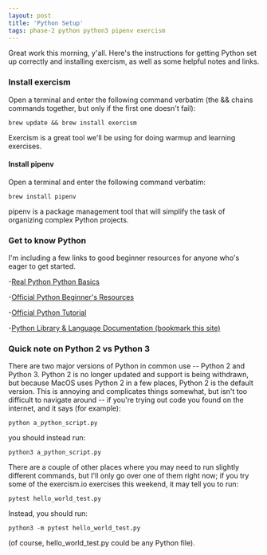 ```yaml
---
layout: post
title: 'Python Setup'
tags: phase-2 python python3 pipenv exercism
---
```


Great work this morning, y'all. Here's the instructions for getting Python set up correctly and
installing exercism, as well as some helpful notes and links.

### Install exercism
Open a terminal and enter the following command verbatim (the && chains commands together, but only if the first one doesn't fail):

	brew update && brew install exercism

Exercism is a great tool we'll be using for doing warmup and learning exercises.

#### Install pipenv
Open a terminal and enter the following command verbatim:

	brew install pipenv

pipenv is a package management tool that will simplify the task of organizing complex Python projects.

### Get to know Python
I'm including a few links to good beginner resources for anyone who's eager to get started.


-[Real Python Python Basics](https://realpython.com/python-basics/)

-[Official Python Beginner's Resources](https://wiki.python.org/moin/BeginnersGuide/NonProgrammers)

-[Official Python Tutorial](https://docs.python.org/3/tutorial/index.html)

-[Python Library & Language Documentation (bookmark this site)](https://docs.python.org/3/index.html)


### Quick note on Python 2 vs Python 3
There are two major versions of Python in common use -- Python 2 and Python 3. Python 2 is no longer updated and support is being withdrawn, but because MacOS uses Python 2 in a few places, Python 2 is the default version. This is annoying and complicates things somewhat, but isn't too difficult to navigate around -- if you're trying out code you found on the internet, and it says (for example):

	python a_python_script.py

you should instead run:

	python3 a_python_script.py

There are a couple of other places where you may need to run slightly different commands, but I'll only go over one of them right now; if you try some of the exercism.io exercises this weekend,
it may tell you to run:

	pytest hello_world_test.py

Instead, you should run:

	python3 -m pytest hello_world_test.py

(of course, hello_world_test.py could be any Python file).
